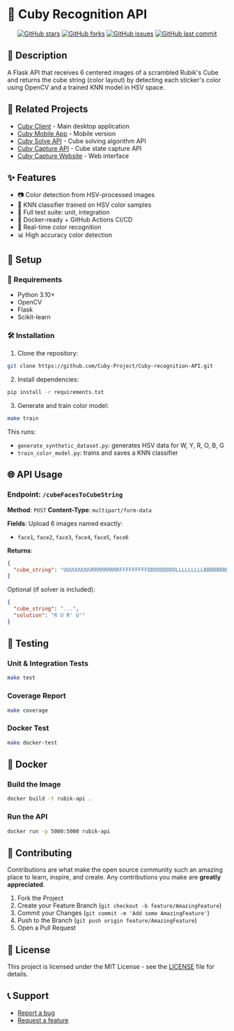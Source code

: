# 🎨 Cuby Recognition API

<div align="center">

[![GitHub stars](https://img.shields.io/github/stars/Cuby-Project/Cuby-recognition-API.svg)](https://github.com/Cuby-Project/Cuby-recognition-API/stargazers)
[![GitHub forks](https://img.shields.io/github/forks/Cuby-Project/Cuby-recognition-API.svg)](https://github.com/Cuby-Project/Cuby-recognition-API/network)
[![GitHub issues](https://img.shields.io/github/issues/Cuby-Project/Cuby-recognition-API.svg)](https://github.com/Cuby-Project/Cuby-recognition-API/issues)
[![GitHub last commit](https://img.shields.io/github/last-commit/Cuby-Project/Cuby-recognition-API.svg)](https://github.com/Cuby-Project/Cuby-recognition-API/commits/main)

</div>

## 📝 Description

A Flask API that receives 6 centered images of a scrambled Rubik's Cube and returns the cube string (color layout) by detecting each sticker's color using OpenCV and a trained KNN model in HSV space.

## 🔗 Related Projects

- [Cuby Client](https://github.com/Cuby-Project/Cuby-Client) - Main desktop application
- [Cuby Mobile App](https://github.com/Cuby-Project/Cuby-mobile-app) - Mobile version
- [Cuby Solve API](https://github.com/Cuby-Project/Cuby-solve-API) - Cube solving algorithm API
- [Cuby Capture API](https://github.com/Cuby-Project/Cuby-capture-API) - Cube state capture API
- [Cuby Capture Website](https://github.com/Cuby-Project/Cuby-capture-website) - Web interface

## ✨ Features

- 📷 Color detection from HSV-processed images
- 🤖 KNN classifier trained on HSV color samples
- 🧪 Full test suite: unit, integration
- 🐳 Docker-ready + GitHub Actions CI/CD
- 🔄 Real-time color recognition
- 📊 High accuracy color detection

## 🚀 Setup

### 🔧 Requirements

- Python 3.10+
- OpenCV
- Flask
- Scikit-learn

### 🛠️ Installation

1. Clone the repository:

```bash
git clone https://github.com/Cuby-Project/Cuby-recognition-API.git
```

2. Install dependencies:

```bash
pip install -r requirements.txt
```

3. Generate and train color model:

```bash
make train
```

This runs:

- `generate_synthetic_dataset.py`: generates HSV data for W, Y, R, O, B, G
- `train_color_model.py`: trains and saves a KNN classifier

## 🌐 API Usage

### Endpoint: `/cubeFacesToCubeString`

**Method**: `POST`
**Content-Type**: `multipart/form-data`

**Fields**: Upload 6 images named exactly:

- `face1`, `face2`, `face3`, `face4`, `face5`, `face6`

**Returns**:

```json
{
  "cube_string": "UUUUUUUUURRRRRRRRRFFFFFFFFFDDDDDDDDDLLLLLLLLLBBBBBBBBB"
}
```

Optional (if solver is included):

```json
{
  "cube_string": "...",
  "solution": "R U R' U'"
}
```

## 🧪 Testing

### Unit & Integration Tests

```bash
make test
```

### Coverage Report

```bash
make coverage
```

### Docker Test

```bash
make docker-test
```

## 🐳 Docker

### Build the Image

```bash
docker build -t rubik-api .
```

### Run the API

```bash
docker run -p 5000:5000 rubik-api
```

## 🤝 Contributing

Contributions are what make the open source community such an amazing place to learn, inspire, and create. Any contributions you make are **greatly appreciated**.

1. Fork the Project
2. Create your Feature Branch (`git checkout -b feature/AmazingFeature`)
3. Commit your Changes (`git commit -m 'Add some AmazingFeature'`)
4. Push to the Branch (`git push origin feature/AmazingFeature`)
5. Open a Pull Request

## 📄 License

This project is licensed under the MIT License - see the [LICENSE](LICENSE) file for details.

## 📞 Support

- [Report a bug](https://github.com/Cuby-Project/Cuby-recognition-API/issues/new/choose)
- [Request a feature](https://github.com/Cuby-Project/Cuby-recognition-API/issues/new/choose)
